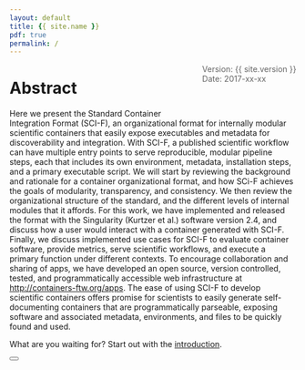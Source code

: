 ```yaml
---
layout: default
title: {{ site.name }}
pdf: true
permalink: /
---
```


<div style="float:right; margin-bottom:50px; color:#666">
Version: {{ site.version }}<br>
Date: 2017-xx-xx
</div>

# Abstract
Here we present the Standard Container Integration Format (SCI-F), an organizational format for internally modular scientific containers that easily expose executables and metadata for discoverability and integration. With SCI-F, a published scientific workflow can have multiple entry points to serve reproducible, modular pipeline steps, each that includes its own environment, metadata, installation steps, and a primary executable script. We will start by reviewing the background and rationale for a container organizational format, and how SCi-F achieves the goals of modularity, transparency, and consistency. We then review the organizational structure of the standard, and the different levels of internal modules that it affords. For this work, we have implemented and released the format with the Singularity (Kurtzer et al.) software version 2.4, and discuss how a user would interact with a container generated with SCI-F. Finally, we discuss implemented use cases for SCI-F to evaluate container software, provide metrics, serve scientific workflows, and execute a primary function under different contexts. To encourage collaboration and sharing of apps, we have developed an open source, version controlled, tested, and programmatically accessible web infrastructure at <a href="http://containers-ftw.org/apps" target="_blank">http://containers-ftw.org/apps</a>. The ease of using SCI-F to develop scientific containers offers promise for scientists to easily generate self-documenting containers that are programmatically parseable, exposing software and associated metadata, environments, and files to be quickly found and used.

What are you waiting for? Start out with the [introduction](/SCI-F/intro.html).

<div>
    <a href="/SCI-F/intro.html"><button class="next-button btn btn-primary"><i class="fa fa-chevron-right"></i> </button></a>
</div><br>
